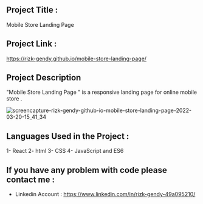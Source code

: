 ## Project Title :
Mobile Store Landing Page 

## Project Link :
https://rizk-gendy.github.io/mobile-store-landing-page/

## Project Description

"Mobile Store Landing Page " is a responsive  landing page for online mobile store .


![screencapture-rizk-gendy-github-io-mobile-store-landing-page-2022-03-20-15_41_34](https://user-images.githubusercontent.com/80922036/159165357-55722571-4324-48e0-a45c-ca4301194d4b.png)


    
  

## Languages Used in the Project :

1- React 
2- html 
3- CSS
4- JavaScript and ES6 






## If you have any problem with code please contact me :

- Linkedin Account : https://www.linkedin.com/in/rizk-gendy-49a095210/




